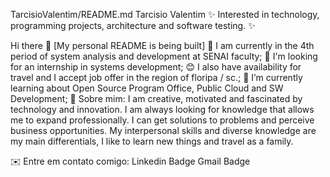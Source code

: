  TarcisioValentim/README.md
Tarcisio Valentim
✨ Interested in technology, programming projects, architecture and software testing. ✨



Hi there 👋 [My personal README is being built]
🔭 I am currently in the 4th period of system analysis and development at SENAI faculty;
💜 I'm looking for an internship in systems development;
😊 I also have availability for travel and I accept job offer in the region of floripa / sc.;
🌱 I’m currently learning about Open Source Program Office, Public Cloud and SW Development;
💬   Sobre mim: I am creative, motivated and fascinated by technology and innovation. I am always looking for knowledge that allows me to expand professionally. I can get solutions to problems and perceive business opportunities. My interpersonal skills and diverse knowledge are my main differentials, I like to learn new things and travel as a family.

✉️ Entre em contato comigo:
Linkedin Badge
Gmail Badge
